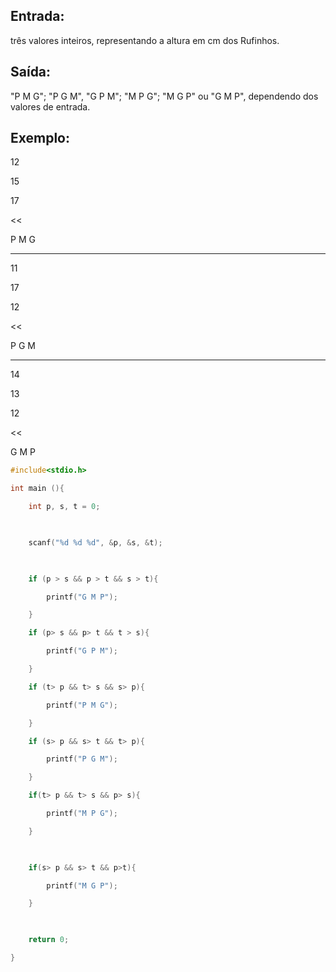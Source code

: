 ## Entrada:

três valores inteiros, representando a altura em cm dos Rufinhos.

## Saída: 

"P M G"; "P G M", "G P M"; "M P G"; "M G P" ou "G M P", dependendo dos valores de entrada. 

## Exemplo:
>>

12

15

17

<<

P M G

---
>>

11

17

12

<<

P G M

---
>>

14

13

12

<<

G M P

```c
#include<stdio.h>

int main (){

    int p, s, t = 0;

    

    scanf("%d %d %d", &p, &s, &t);

    

    if (p > s && p > t && s > t){

        printf("G M P");

    }

    if (p> s && p> t && t > s){

        printf("G P M");

    }

    if (t> p && t> s && s> p){

        printf("P M G");

    }

    if (s> p && s> t && t> p){

        printf("P G M");

    }

    if(t> p && t> s && p> s){

        printf("M P G");

    }

    

    if(s> p && s> t && p>t){

        printf("M G P");

    }

    

    return 0;

}
```
